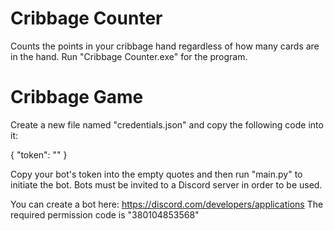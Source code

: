 # Cribbage Counter
Counts the points in your cribbage hand regardless of how many cards are in the hand.
Run "Cribbage Counter.exe" for the program.

# Cribbage Game
Create a new file named "credentials.json" and copy the following code into it:

{
    "token": ""
}

Copy your bot's token into the empty quotes and then run "main.py" to initiate the bot.
Bots must be invited to a Discord server in order to be used.

You can create a bot here: https://discord.com/developers/applications
The required permission code is "380104853568"